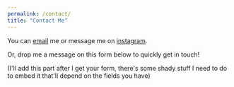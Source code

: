```yaml
---
permalink: /contact/
title: "Contact Me"
---
```


You can <a href="mailto:healwithramya@gmail.com">email</a> me or message me on <a href="https://instagram.com/ramyapillutla">instagram</a>.

Or, drop me a message on this form below to quickly get in touch!

(I'll add this part after I get your form, there's some shady stuff I need to
do to embed it that'll depend on the fields you have)